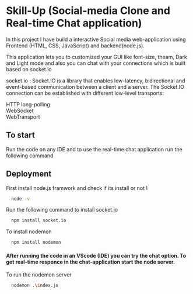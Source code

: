 
# Skill-Up (Social-media Clone and Real-time Chat application)

In this project I have build a interactive Social media web-application using Frontend (HTML, CSS, JavaScript) and backend(node.js). 

This application lets you to customized your GUI like font-size, theam, Dark and Light mode and also you can chat with your connections which is built based on socket.io

socket.io : Socket.IO is a library that enables low-latency, bidirectional and event-based communication between a client and a server.
The Socket.IO connection can be established with different low-level transports:

HTTP long-polling\
WebSocket\
WebTransport


## To start

Run the code on any IDE and to use the real-time chat application run the following command 
## Deployment

First install node.js framwork and check if its install or not !

```bash
  node -v
```
Run the following command to install socket.io
```bash
  npm install socket.io
```
To install nodemon
```bash
  npm install nodemon
```
#### After running the code in an VScode (IDE) you can try the chat option. To get real-time responce in the chat-application start the node server.

To run the nodemon server
```bash
  nodemon .\index.js
```
